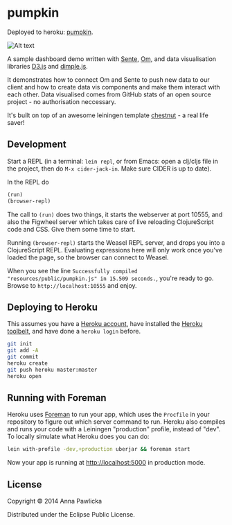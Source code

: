 # pumpkin

Deployed to heroku: [pumpkin](http://evening-citadel-3933.herokuapp.com/).

![Alt text](http://i.imgur.com/uRmH0eH.png "Sample dashboard")

A sample dashboard demo written with
[Sente](https://github.com/ptaoussanis/sente),
[Om](https://github.com/swannodette/om), and data visualisation
libraries [D3.js](http://d3js.org/) and
[dimple.js](http://dimplejs.org/).

It demonstrates how to connect Om and Sente to push new data to our
client and how to create data vis components and make them interact with
each other. Data visualised comes from GitHub stats of an open source
project - no authorisation neccessary.

It's built on top of an awesome leiningen
template [chestnut](https://github.com/plexus/chestnut) - a real life saver!


## Development

Start a REPL (in a terminal: `lein repl`, or from Emacs: open a
clj/cljs file in the project, then do `M-x cider-jack-in`. Make sure
CIDER is up to date).

In the REPL do

```clojure
(run)
(browser-repl)
```

The call to `(run)` does two things, it starts the webserver at port
10555, and also the Figwheel server which takes care of live reloading
ClojureScript code and CSS. Give them some time to start.

Running `(browser-repl)` starts the Weasel REPL server, and drops you
into a ClojureScript REPL. Evaluating expressions here will only work
once you've loaded the page, so the browser can connect to Weasel.

When you see the line `Successfully compiled "resources/public/pumpkin.js"
in 15.509 seconds.`, you're ready to go. Browse to
`http://localhost:10555` and enjoy.

## Deploying to Heroku

This assumes you have a
[Heroku account](https://signup.heroku.com/dc), have installed the
[Heroku toolbelt](https://toolbelt.heroku.com/), and have done a
`heroku login` before.

``` sh
git init
git add -A
git commit
heroku create
git push heroku master:master
heroku open
```

## Running with Foreman

Heroku uses [Foreman](http://ddollar.github.io/foreman/) to run your
app, which uses the `Procfile` in your repository to figure out which
server command to run. Heroku also compiles and runs your code with a
Leiningen "production" profile, instead of "dev". To locally simulate
what Heroku does you can do:

``` sh
lein with-profile -dev,+production uberjar && foreman start
```

Now your app is running at
[http://localhost:5000](http://localhost:5000) in production mode.

## License

Copyright © 2014 Anna Pawlicka

Distributed under the Eclipse Public License.

